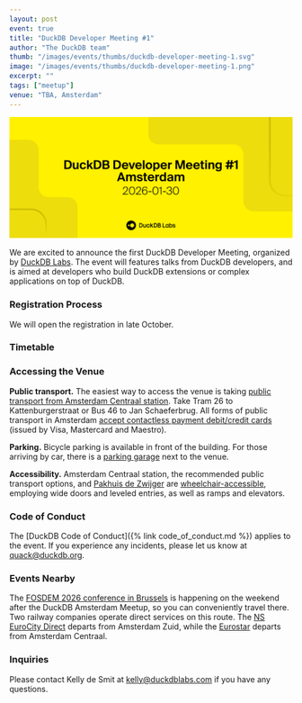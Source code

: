 ```yaml
---
layout: post
event: true
title: "DuckDB Developer Meeting #1"
author: "The DuckDB team"
thumb: "/images/events/thumbs/duckdb-developer-meeting-1.svg"
image: "/images/events/thumbs/duckdb-developer-meeting-1.png"
excerpt: ""
tags: ["meetup"]
venue: "TBA, Amsterdam"
---
```


<img src="/images/events/thumbs/duckdb-developer-meeting-1.svg"
     alt="DuckDB Developer Meeting #1 splashscreen"
     width="680"
     />

We are excited to announce the first DuckDB Developer Meeting, organized by [DuckDB Labs](https://duckdblabs.com/).
The event will features talks from DuckDB developers, and is aimed at developers who build DuckDB extensions or complex applications on top of DuckDB.

### Registration Process

We will open the registration in late October.

<!--
🎟️ Attendance is free. Please [RSVP on meetup.com](TODO).
-->

### Timetable



### Accessing the Venue

**Public transport.**
The easiest way to access the venue is taking [public transport from Amsterdam Centraal station](https://www.ns.nl/en/journeyplanner/#/?vertrek=Amsterdam%20Centraal&vertrektype=treinstation&aankomst=ChIJL4osDqgJxkcRjR_3yE9Ani0&aankomsttype=poi&aankomstlabel=Pakhuis%20de%20Zwijger&type=vertrek&tijd=2024-10-22T12:58&firstMileModality=PUBLIC_TRANSPORT&lastMileModality=WALK).
Take Tram 26 to Kattenburgerstraat or Bus 46 to Jan Schaeferbrug.
All forms of public transport in Amsterdam [accept contactless payment debit/credit cards](https://www.ovpay.nl/en) (issued by Visa, Mastercard and Maestro).

**Parking.**
Bicycle parking is available in front of the building.
For those arriving by car, there is a [parking garage](https://www.apcoa.nl/parkeerplaats/amsterdam/parkeergarage-de-loodsen/) next to the venue.

**Accessibility.** Amsterdam Centraal station, the recommended public transport options, and [Pakhuis de Zwijger](https://www.iamsterdam.com/en/travel-stay/accessibility/public-transportation) are [wheelchair-accessible](https://www.ableamsterdam.com/public-transportation), employing wide doors and leveled entries, as well as ramps and elevators.

### Code of Conduct

The [DuckDB Code of Conduct]({% link code_of_conduct.md %}) applies to the event.
If you experience any incidents, please let us know at <quack@duckdb.org>.

### Events Nearby

The [FOSDEM 2026 conference in Brussels](https://fosdem.org/2026/) is happening on the weekend after the DuckDB Amsterdam Meetup, so you can conveniently travel there.
Two railway companies operate direct services on this route.
The [NS EuroCity Direct](https://www.nsinternational.com/en/train/amsterdam-brussels) departs from Amsterdam Zuid,
while the [Eurostar](https://www.eurostar.com/rw-en/train/amsterdam-to-brussels) departs from Amsterdam Centraal.

### Inquiries

Please contact Kelly de Smit at [kelly@duckdblabs.com](mailto:kelly@duckdblabs.com) if you have any questions.
